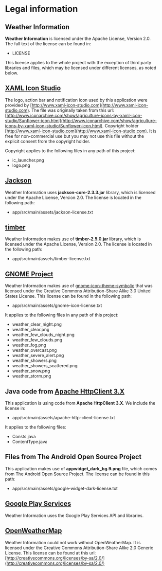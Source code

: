 # Legal information

## Weather Information

**Weather Information** is licensed under the Apache License, Version 2.0.  The full text
of the license can be found in:

 - LICENSE

This license applies to the whole project with the exception of third party libraries
and files, which may be licensed under different licenses, as noted below.


## [XAML Icon Studio](http://www.xaml-icon-studio.com)

The logo, action bar and notification icon used by this application were provided by
[http://www.xaml-icon-studio.com](http://www.xaml-icon-studio.com). The file was originally
taken from this url: [http://www.iconarchive.com/show/agriculture-icons-by-xaml-icon-studio/Sunflower-icon.html](http://www.iconarchive.com/show/agriculture-icons-by-xaml-icon-studio/Sunflower-icon.html).
Copyright holder [http://www.xaml-icon-studio.com](http://www.xaml-icon-studio.com). It is free for non-commercial
use but you may not use this file without the explicit consent from the copyright holder.

Copyright applies to the following files in any path of this project:

 * ic_launcher.png
 * logo.png


## [Jackson](http://wiki.fasterxml.com/JacksonHome)

Weather Information uses **jackson-core-2.3.3.jar** library, which is licensed under the
Apache License, Version 2.0. The license is located in the following path:

 - app/src/main/assets/jackson-license.txt


## [timber](https://github.com/JakeWharton/timber)

Weather Information makes use of **timber-2.5.0.jar** library, which is licensed under the
Apache License, Version 2.0. The license is located in the following path:

 - app/src/main/assets/timber-license.txt


## [GNOME Project](http://www.gnome.org)

Weather Information makes use of [gnome-icon-theme-symbolic](https://github.com/GNOME/gnome-icon-theme-symbolic) that
was licensed under the Creative Commons Attribution-Share Alike 3.0 United States License. This license
can be found in the following path:

 - app/src/main/assets/gnome-icon-license.txt

It applies to the following files in any path of this project:

 * weather_clear_night.png
 * weather_clear.png
 * weather_few_clouds_night.png
 * weather_few_clouds.png
 * weather_fog.png
 * weather_overcast.png
 * weather_severe_alert.png
 * weather_showers.png
 * weather_showers_scattered.png
 * weather_snow.png
 * weather_storm.png


## Java code from [Apache HttpClient 3.X](http://hc.apache.org/httpclient-3.x/)

This application is using code from **Apache HttpClient 3.X**. We include the license in:

 - app/src/main/assets/apache-http-client-license.txt

It applies to the following files:

 * Consts.java
 * ContentType.java


## Files from The Android Open Source Project

This application makes use of **appwidget_dark_bg.9.png** file, which comes from
The Android Open Source Project. The license can be found in this path:

 - app/src/main/assets/google-widget-dark-license.txt


## [Google Play Services](https://developer.android.com/google/play-services/index.html)

Weather Information uses the Google Play Services API and libraries.

## [OpenWeatherMap](http://openweathermap.org/)

Weather Information could not work without OpenWeatherMap. It is licensed under the Creative Commons
Attribution-Share Alike 2.0 Generic License. This license can be found at this url: [http://creativecommons.org/licenses/by-sa/2.0/](http://creativecommons.org/licenses/by-sa/2.0/)
